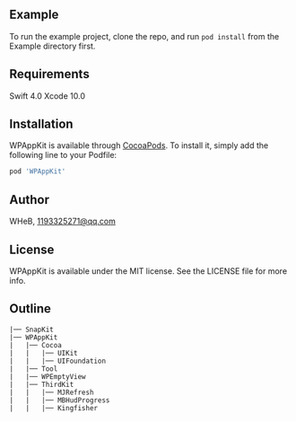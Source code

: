 
## Example

To run the example project, clone the repo, and run `pod install` from the Example directory first.

## Requirements

Swift 4.0
Xcode 10.0

## Installation

WPAppKit is available through [CocoaPods](https://cocoapods.org). To install
it, simply add the following line to your Podfile:

```ruby
pod 'WPAppKit'
```

## Author

WHeB, 1193325271@qq.com

## License

WPAppKit is available under the MIT license. See the LICENSE file for more info.


## Outline
```
|── SnapKit
|── WPAppKit 			
|   |── Cocoa                        
|   |   |── UIKit  			
|   |   |── UIFoundation                         
|   |── Tool 			    			
|   |── WPEmptyView                             
|   |── ThirdKit      
|   |   |── MJRefresh      
|   |   |── MBHudProgress      
|   |   |── Kingfisher   

```

